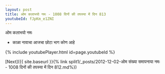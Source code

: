 ```yaml
---
layout: post
title: ओम कलाभयो नमः - 1008 दिनों की तपस्या में दिन 813
youtubeId: fJpKm_e1ZNI
---
```

 
 
 ओम कलाभयो नमः  
 
 -  काळा नावाचा आजचा छोटा भाग कोण आहे 
 
  
 
  
 
 
 
 
 
 


{% include youtubePlayer.html id=page.youtubeId %}
 
[Next]({{ site.baseurl }}{% link  split1/_posts/2012-12-02-ओम संख्या समापनाया नमः - 1008 दिनों की तपस्या में दिन 812.md%})
 

